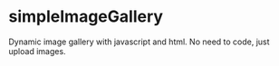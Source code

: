 simpleImageGallery
==================

Dynamic image gallery with javascript and html. No need to code, just upload images.
